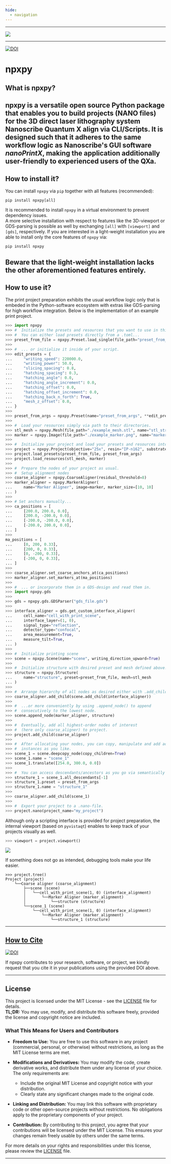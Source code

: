 ```yaml
---
hide:
  - navigation
---
```


---
![](images/logo.svg)

---
[![DOI](https://zenodo.org/badge/776090967.svg)](https://doi.org/10.5281/zenodo.15038194)
# npxpy

## What is npxpy?
npxpy is a versatile open source Python package that enables you to build projects (NANO files) for the 3D direct laser 
lithography system **Nanoscribe Quantum X align** via CLI/Scripts. It is designed such that it adheres to the
same workflow logic as Nanoscribe's GUI software *nanoPrintX*, making the application additionally user-friendly to
experienced users of the **QXa**.
---

## How to install it?
You can install ```npxpy``` via ```pip``` together with all features (recommended):
```
pip install npxpy[all]
```
It is recommended to install ```npxpy``` in a virtual environment to prevent dependency issues.  
A more selective installation with respect to features like the 3D-viewport or GDS-parsing is possible as well by
exchanging ```[all]``` with ```[viewport]``` and ```[gds]```, respectively. If you are interested in a light-weight
installation you are able to install only the core features of ```npxpy``` via:
```
pip install npxpy
```
Beware that the light-weight installation lacks the other aforementioned features entirely. 
---

## How to use it?
The print project preparation exhibits the usual workflow logic only that is embeded in the Python-software ecosystem
with extras like GDS-parsing for high workflow integration. Below is the implementation of an example print project. 
```python
>>> import npxpy
>>> #  Initialize the presets and resources that you want to use in this project.
>>> #  You can either load presets directly from a .toml...
>>> preset_from_file = npxpy.Preset.load_single(file_path="preset_from_file.toml")
>>> 
>>> #  ... or initialize it inside of your script.
>>> edit_presets = {
...     "writing_speed": 220000.0,
...     "writing_power": 50.0,
...     "slicing_spacing": 0.8,
...     "hatching_spacing": 0.3,
...     "hatching_angle": 0.0,
...     "hatching_angle_increment": 0.0,
...     "hatching_offset": 0.0,
...     "hatching_offset_increment": 0.0,
...     "hatching_back_n_forth": True,
...     "mesh_z_offset": 0.0,
... }
>>> 
>>> preset_from_args = npxpy.Preset(name="preset_from_args", **edit_presets)
>>> 
>>> #  Load your resources simply via path to their directories.
>>> stl_mesh = npxpy.Mesh(file_path="./example_mesh.stl", name="stl_structure")
>>> marker = npxpy.Image(file_path="./example_marker.png", name="marker_image")
>>> 
>>> #  Initialize your project and load your presets and resources into it.
>>> project = npxpy.Project(objective="25x", resin="IP-n162", substrate="FuSi")
>>> project.load_presets(preset_from_file, preset_from_args)
>>> project.load_resources(stl_mesh, marker)
>>> 
>>> #  Prepare the nodes of your project as usual.
>>> #  Setup alignment nodes
>>> coarse_aligner = npxpy.CoarseAligner(residual_threshold=8)
>>> marker_aligner = npxpy.MarkerAligner(
...     name="Marker Aligner", image=marker, marker_size=[10, 10]
... )
>>> 
>>> # Set anchors manually...
>>> ca_positions = [
...     [200.0, 200.0, 0.0],
...     [200.0, -200.0, 0.0],
...     [-200.0, -200.0, 0.0],
...     [-200.0, 200.0, 0.0],
... ]
>>> 
ma_positions = [
...     [0, 200, 0.33],
...     [200, 0, 0.33],
...     [0, -200, 0.33],
...     [-200, 0, 0.33],
... ]
>>> 
>>> coarse_aligner.set_coarse_anchors_at(ca_positions)
>>> marker_aligner.set_markers_at(ma_positions)
>>> 
>>> #  ... or incorporate them in a GDS-design and read them in.
>>> import npxpy.gds
>>>
>>> gds = npxpy.gds.GDSParser("gds_file.gds")
>>> 
>>> interface_aligner = gds.get_custom_interface_aligner(
...     cell_name="cell_with_print_scene",
...     interface_layer=(1, 0),
...     signal_type="reflection",
...     detector_type="confocal",
...     area_measurement=True,
...     measure_tilt=True,
... )
>>> 
>>> #  Initialize printing scene
>>> scene = npxpy.Scene(name="scene", writing_direction_upward=True)
>>> 
>>> #  Initialize structure with desired preset and mesh defined above.
>>> structure = npxpy.Structure(
...     name="structure", preset=preset_from_file, mesh=stl_mesh
... )
>>> 
>>> #  Arrange hierarchy of all nodes as desired either with .add_child()...
>>> coarse_aligner.add_child(scene.add_child(interface_aligner))
>>> 
>>> #  ...or more conveniently by using .append_node() to append
>>> #  consecutively to the lowest node.
>>> scene.append_node(marker_aligner, structure)
>>> 
>>> #  Eventually, add all highest-order nodes of interest
>>> #  (here only coarse_aligner) to project.
>>> project.add_child(coarse_aligner)
>>> 
>>> #  After allocating your nodes, you can copy, manipulate and add additional
>>> #  instances as you like.
>>> scene_1 = scene.deepcopy_node(copy_children=True)
>>> scene_1.name = "scene_1"
>>> scene_1.translate([254.0, 300.0, 0.0])
>>> 
>>> #  You can access descendants/ancestors as you go via semantically ordered lists.
>>> structure_1 = scene_1.all_descendants[-1]
>>> structure_1.preset = preset_from_args
>>> structure_1.name = "structure_1"
>>> 
>>> coarse_aligner.add_child(scene_1)
>>> 
>>> #  Export your project to a .nano-file.
>>> project.nano(project_name="my_project") 
```
Although only a scripting interface is provided for project preparation, the internal viewport (based on ```pyvistaqt```)
enables to keep track of your projects visually as well.
```python
>>> viewport = project.viewport()
```
![](examples/example_README/example0_viewport.png)

If something does not go as intended, debugging tools make your life easier.
```
>>> project.tree()
Project (project)
    └──Coarse aligner (coarse_alignment)
        ├──scene (scene)
        │   └──cell_with_print_scene(1, 0) (interface_alignment)
        │       └──Marker Aligner (marker_alignment)
        │           └──structure (structure)
        └──scene_1 (scene)
            └──cell_with_print_scene(1, 0) (interface_alignment)
                └──Marker Aligner (marker_alignment)
                    └──structure_1 (structure)
```
---
## [How to Cite](https://doi.org/10.5281/zenodo.15038194)
[![DOI](https://zenodo.org/badge/776090967.svg)](https://doi.org/10.5281/zenodo.15038194)

If npxpy contributes to your research, software, or project, we kindly request that you cite it in your
publications using the provided DOI above.

---
## License

This project is licensed under the MIT License - see the [LICENSE](https://github.com/cuenlueer/nanoAPI/blob/main/LICENSE)
file for details.  
**TL;DR:** You may use, modify, and distribute this software freely, provided the license and copyright notice are included.
### What This Means for Users and Contributors

- **Freedom to Use:** You are free to use this software in any project (commercial, personal, or otherwise) without
restrictions, as long as the MIT License terms are met.

- **Modifications and Derivatives:** You may modify the code, create derivative works, and distribute them under any
license of your choice. The only requirements are:
  - Include the original MIT License and copyright notice with your distribution.
  - Clearly state any significant changes made to the original code.
- **Linking and Distribution:** You may link this software with proprietary code or other open-source projects without
restrictions. No obligations apply to the proprietary components of your project.

- **Contribution:** By contributing to this project, you agree that your contributions will be licensed under the
MIT License. This ensures your changes remain freely usable by others under the same terms.

For more details on your rights and responsibilities under this license, please review the [LICENSE](https://github.com/cuenlueer/nanoAPI/blob/main/LICENSE) file.

---
